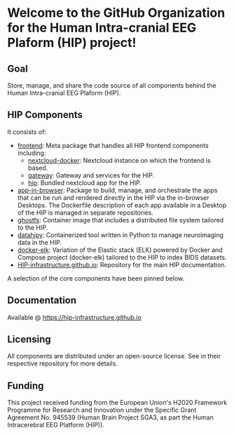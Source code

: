 # Welcome to the GitHub Organization for the Human Intra-cranial EEG Plaform (HIP) project!

## Goal
Store, manage, and share the code source of all components behind the Human Intra-cranial EEG Plaform (HIP).

## HIP Components

It consists of: 
- [frontend](https://github.com/HIP-infrastructure/frontend): Meta package that handles all HIP frontend components including: 
  - [nextcloud-docker](https://github.com/HIP-infrastructure/nextcloud-docker): Nextcloud instance on which the frontend is based.
  - [gateway](https://github.com/HIP-infrastructure/gateway): Gateway and services for the HIP.
  - [hip](https://github.com/HIP-infrastructure/hip): Bundled nextcloud app for the HIP.
- [app-in-browser](https://github.com/HIP-infrastructure/app-in-browser): Package to build, manage, and orchestrate the apps that can be run and rendered directly in the HIP via the in-browser Desktops. 
The Dockerfile description of each app available in a Desktop of the HIP is managed in separate repositories.
- [ghostfs](https://github.com/HIP-infrastructure/ghostfs): Container image that includes a distributed file system tailored to the HIP.
- [datahipy](https://github.com/HIP-infrastructure/datahipy): Containerized tool written in Python to manage neuroimaging data in the HIP.
- [docker-elk](https://github.com/HIP-infrastructure/docker-elk): Variation of the Elastic stack (ELK) powered by Docker and Compose project (docker-elk) tailored to the HIP to index BIDS datasets.
- [HIP-infrastructure.github.io](https://github.com/HIP-infrastructure/HIP-infrastructure.github.io): Repository for the main HIP documentation.

A selection of the core components have been pinned below.

## Documentation

Available @ https://hip-infrastructure.github.io

## Licensing

All components are distributed under an open-source license. See in their respective repository for more details.

## Funding

This project received funding from the European Union's H2020 Framework Programme for Research and Innovation under the Specific Grant Agreement No. 945539 (Human Brain Project SGA3, as part the Human Intracerebral EEG Platform (HIP)).
